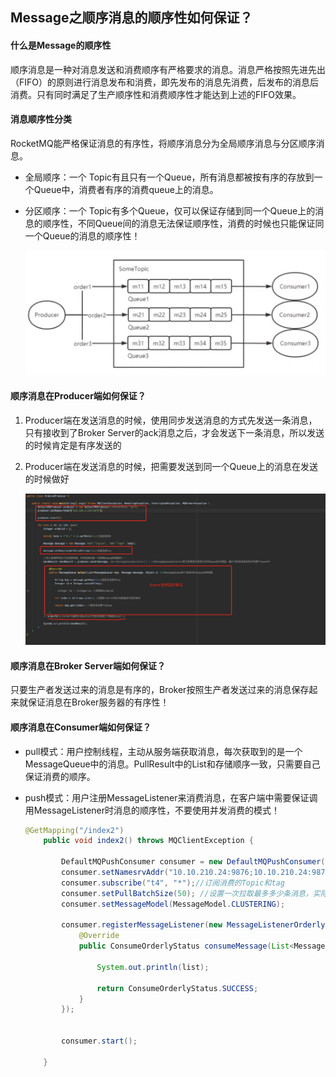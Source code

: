 ## Message之顺序消息的顺序性如何保证？



#### 什么是Message的顺序性

顺序消息是一种对消息发送和消费顺序有严格要求的消息。消息严格按照先进先出（FIFO）的原则进行消息发布和消费，即先发布的消息先消费，后发布的消息后消费。只有同时满足了生产顺序性和消费顺序性才能达到上述的FIFO效果。



#### 消息顺序性分类

RocketMQ能严格保证消息的有序性，将顺序消息分为全局顺序消息与分区顺序消息。

- 全局顺序：一个 Topic有且只有一个Queue，所有消息都被按有序的存放到一个Queue中，消费者有序的消费queue上的消息。

- 分区顺序：一个 Topic有多个Queue，仅可以保证存储到同一个Queue上的消息的顺序性，不同Queue间的消息无法保证顺序性，消费的时候也只能保证同一个Queue的消息的顺序性！

  ![avatar](../images/33.jpg)





#### 顺序消息在Producer端如何保证？

1. Producer端在发送消息的时候，使用同步发送消息的方式先发送一条消息，只有接收到了Broker Server的ack消息之后，才会发送下一条消息，所以发送的时候肯定是有序发送的

2. Producer端在发送消息的时候，把需要发送到同一个Queue上的消息在发送的时候做好

   ![avatar](../images/59.jpg)



#### 顺序消息在Broker Server端如何保证？

只要生产者发送过来的消息是有序的，Broker按照生产者发送过来的消息保存起来就保证消息在Broker服务器的有序性！



#### 顺序消息在Consumer端如何保证？

- pull模式：用户控制线程，主动从服务端获取消息，每次获取到的是一个MessageQueue中的消息。PullResult中的List和存储顺序一致，只需要自己保证消费的顺序。

- push模式：用户注册MessageListener来消费消息，在客户端中需要保证调用MessageListener时消息的顺序性，不要使用并发消费的模式！

  ```java
  @GetMapping("/index2")
      public void index2() throws MQClientException {
  
          DefaultMQPushConsumer consumer = new DefaultMQPushConsumer("cpg");
          consumer.setNamesrvAddr("10.10.210.24:9876;10.10.210.24:9877");
          consumer.subscribe("t4", "*");//订阅消费的Topic和tag
          consumer.setPullBatchSize(50); //设置一次拉取最多多少条消息，实际拉取可能不到这个数值
          consumer.setMessageModel(MessageModel.CLUSTERING);
  
          consumer.registerMessageListener(new MessageListenerOrderly() { //设置消费模式为顺序消费模式，我们之前都是使用 MessageListenerConcurrently 并发消费的！
              @Override
              public ConsumeOrderlyStatus consumeMessage(List<MessageExt> list, ConsumeOrderlyContext consumeOrderlyContext) {
  
                  System.out.println(list);
  
                  return ConsumeOrderlyStatus.SUCCESS;
              }
          });
  
  
          consumer.start();
          
      }
  ```

  